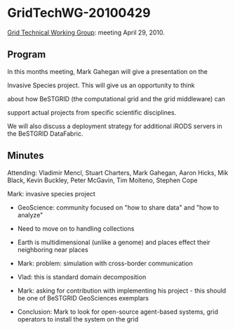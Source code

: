 # GridTechWG-20100429

[Grid Technical Working Group](/wiki/spaces/BeSTGRID/pages/3818228403): meeting April 29, 2010.

## Program

In this months meeting, Mark Gahegan will give a presentation on the

Invasive Species project.  This will give us an opportunity to think

about how BeSTGRID (the computational grid and the grid middleware) can

support actual projects from specific scientific disciplines.

We will also discuss a deployment strategy for additional iRODS servers in the BeSTGRID DataFabric.

## Minutes

Attending: Vladimir Mencl, Stuart Charters, Mark Gahegan, Aaron Hicks, Mik Black, Kevin Buckley, Peter McGavin, Tim Molteno, Stephen Cope

Mark: invasive species project

- GeoScience: community focused on "how to share data" and "how to analyze"
	
- Need to move on to handling collections
- Earth is multidimensional (unlike a genome) and places effect their neighboring near places

- Mark: problem: simulation with cross-border communication
- Vlad: this is standard domain decomposition

- Mark: asking for contribution with implementing his project - this should be one of BeSTGRID GeoSciences exemplars
- Conclusion: Mark to look for open-source agent-based systems, grid operators to install the system on the grid
